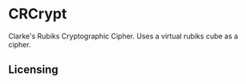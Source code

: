 # CRCrypt
Clarke's Rubiks Cryptographic Cipher. Uses a virtual rubiks cube as a cipher.

## Licensing
